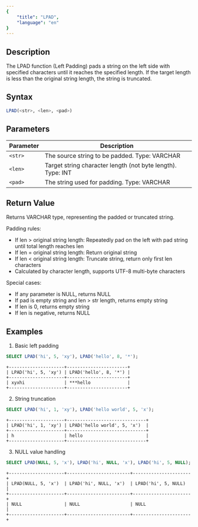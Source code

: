 ```yaml
---
{
    "title": "LPAD",
    "language": "en"
}
---
```


## Description

The LPAD function (Left Padding) pads a string on the left side with specified characters until it reaches the specified length. If the target length is less than the original string length, the string is truncated.

## Syntax

```sql
LPAD(<str>, <len>, <pad>)
```

## Parameters

| Parameter | Description |
|---------|------------------------------|
| `<str>` | The source string to be padded. Type: VARCHAR |
| `<len>` | Target string character length (not byte length). Type: INT |
| `<pad>` | The string used for padding. Type: VARCHAR |

## Return Value

Returns VARCHAR type, representing the padded or truncated string.

Padding rules:
- If len > original string length: Repeatedly pad on the left with pad string until total length reaches len
- If len = original string length: Return original string
- If len < original string length: Truncate string, return only first len characters
- Calculated by character length, supports UTF-8 multi-byte characters

Special cases:
- If any parameter is NULL, returns NULL
- If pad is empty string and len > str length, returns empty string
- If len is 0, returns empty string
- If len is negative, returns NULL

## Examples

1. Basic left padding
```sql
SELECT LPAD('hi', 5, 'xy'), LPAD('hello', 8, '*');
```
```text
+---------------------+-----------------------+
| LPAD('hi', 5, 'xy') | LPAD('hello', 8, '*') |
+---------------------+-----------------------+
| xyxhi               | ***hello              |
+---------------------+-----------------------+
```

2. String truncation
```sql
SELECT LPAD('hi', 1, 'xy'), LPAD('hello world', 5, 'x');
```
```text
+---------------------+------------------------------+
| LPAD('hi', 1, 'xy') | LPAD('hello world', 5, 'x')  |
+---------------------+------------------------------+
| h                   | hello                        |
+---------------------+------------------------------+
```

3. NULL value handling
```sql
SELECT LPAD(NULL, 5, 'x'), LPAD('hi', NULL, 'x'), LPAD('hi', 5, NULL);
```
```text
+---------------------+------------------------+----------------------+
| LPAD(NULL, 5, 'x')  | LPAD('hi', NULL, 'x')  | LPAD('hi', 5, NULL)  |
+---------------------+------------------------+----------------------+
| NULL                | NULL                   | NULL                 |
+---------------------+------------------------+----------------------+
```